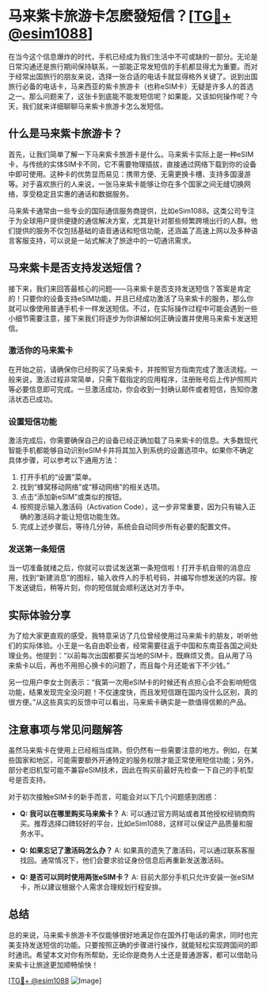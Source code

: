 # 马来紫卡旅游卡怎麽發短信？[[TG💪+ @esim1088](https://t.me/s/esim1088)]

在当今这个信息爆炸的时代，手机已经成为我们生活中不可或缺的一部分。无论是日常沟通还是旅行期间保持联系，一部能正常发短信的手机都显得尤为重要。而对于经常出国旅行的朋友来说，选择一张合适的电话卡就显得格外关键了。说到出国旅行必备的电话卡，马来西亚的紫卡旅游卡（也称eSIM卡）无疑是许多人的首选之一。那么问题来了，这张卡到底能不能发短信呢？如果能，又该如何操作呢？今天，我们就来详细聊聊马来紫卡旅游卡怎么发短信。

## 什么是马来紫卡旅游卡？

首先，让我们简单了解一下马来紫卡旅游卡是什么。马来紫卡实际上是一种eSIM卡，与传统的实体SIM卡不同，它不需要物理插拔，直接通过网络下载到你的设备中即可使用。这种卡的优势显而易见：携带方便、无需更换卡槽、支持多国漫游等。对于喜欢旅行的人来说，一张马来紫卡能够让你在多个国家之间无缝切换网络，享受稳定且实惠的通话和数据服务。

马来紫卡通常由一些专业的国际通信服务商提供，比如eSim1088。这类公司专注于为全球用户提供便捷的通信解决方案，尤其是针对那些频繁跨境出行的人群。他们提供的服务不仅包括基础的语音通话和短信功能，还涵盖了高速上网以及多种语言客服支持，可以说是一站式解决了旅途中的一切通讯需求。

## 马来紫卡是否支持发送短信？

接下来，我们来回答最核心的问题——马来紫卡是否支持发送短信？答案是肯定的！只要你的设备支持eSIM功能，并且已经成功激活了马来紫卡的服务，那么你就可以像使用普通手机卡一样发送短信。不过，在实际操作过程中可能会遇到一些小细节需要注意，接下来我们将逐步为你讲解如何正确设置并使用马来紫卡发送短信。

### 激活你的马来紫卡

在开始之前，请确保你已经购买了马来紫卡，并按照官方指南完成了激活流程。一般来说，激活过程非常简单，只需下载指定的应用程序，注册账号后上传护照照片等必要信息即可完成。一旦激活成功，你会收到一封确认邮件或者短信，告知你激活状态已成功。

### 设置短信功能

激活完成后，你需要确保自己的设备已经正确加载了马来紫卡的信息。大多数现代智能手机都能够自动识别eSIM卡并将其加入到系统的设置选项中。如果你不确定具体步骤，可以参考以下通用方法：

1. 打开手机的“设置”菜单。
2. 找到“蜂窝移动网络”或“移动网络”的相关选项。
3. 点击“添加新eSIM”或类似的按钮。
4. 按照提示输入激活码（Activation Code），这一步非常重要，因为只有输入正确的激活码才能让短信功能生效。
5. 完成上述步骤后，等待几分钟，系统会自动同步所有必要的配置文件。

### 发送第一条短信

当一切准备就绪之后，你就可以尝试发送第一条短信啦！打开手机自带的消息应用，找到“新建消息”的图标，输入收件人的手机号码，并编写你想发送的内容。按下发送键后，稍等片刻，你的短信就会顺利送达对方手中。

## 实际体验分享

为了给大家更直观的感受，我特意采访了几位曾经使用过马来紫卡的朋友，听听他们的实际体验。小王是一名自由职业者，经常需要往返于中国和东南亚各国之间处理业务。他提到：“以前每次出国都要买当地的SIM卡，既麻烦又贵。自从用了马来紫卡以后，再也不用担心换卡的问题了，而且每个月还能省下不少钱。”

另一位用户李女士则表示：“我第一次用eSIM卡的时候还有点担心会不会影响短信功能，结果发现完全没问题！不仅速度快，而且发短信跟在国内没什么区别，真的很方便。”从这些真实的反馈中可以看出，马来紫卡确实是一款值得信赖的产品。

## 注意事项与常见问题解答

虽然马来紫卡在使用上已经相当成熟，但仍然有一些需要注意的地方。例如，在某些国家和地区，可能需要额外开通特定的服务权限才能正常使用短信功能；另外，部分老旧机型可能不兼容eSIM技术，因此在购买前最好先检查一下自己的手机型号是否支持。

对于初次接触eSIM卡的新手而言，可能会对以下几个问题感到困惑：
- **Q: 我可以在哪里购买马来紫卡？**
  A: 可以通过官方网站或者其他授权经销商购买。推荐选择口碑较好的平台，比如eSim1088，这样可以保证产品质量和服务水平。

- **Q: 如果忘记了激活码怎么办？**
  A: 如果真的遗失了激活码，可以通过联系客服找回。通常情况下，他们会要求验证身份信息后再重新发送激活码。

- **Q: 是否可以同时使用两张eSIM卡？**
  A: 目前大部分手机只允许安装一张eSIM卡，所以建议根据个人需求合理规划行程安排。

## 总结

总的来说，马来紫卡旅游卡不仅能够很好地满足你在国外打电话的需求，同时也完美支持发送短信的功能。只要按照正确的步骤进行操作，就能轻松实现跨国间的即时通讯。希望本文对你有所帮助，无论你是商务人士还是普通游客，都可以借助马来紫卡让旅途更加顺畅愉快！

[[TG💪+ @esim1088](https://t.me/s/esim1088) ![Image](https://i.postimg.cc/4NQfJmqS/Snipaste-2025-05-13-00-14-12.png)]